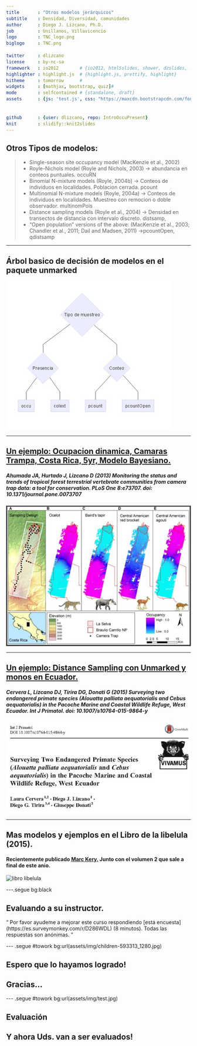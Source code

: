 ```yaml
---
title       : "Otros modelos jerárquicos"
subtitle    : Densidad, Diversidad, comunidades 
author      : Diego J. Lizcano, Ph.D.
job         : Unillanos, Villavicencio
logo        : TNC_logo.png
biglogo     : TNC.png

twitter     : dlizcano
license     : by-nc-sa  
framework   : io2012        # {io2012, html5slides, shower, dzslides, ...}
highlighter : highlight.js  # {highlight.js, prettify, highlight}
hitheme     : tomorrow      # 
widgets     : [mathjax, bootstrap, quiz]# 
mode        : selfcontained # {standalone, draft}
assets      : {js: 'test.js', css: "https://maxcdn.bootstrapcdn.com/font-awesome/4.6.3/css/font-awesome.min.css"}


github      : {user: dlizcano, repo: IntroOccuPresent}
knit        : slidify::knit2slides
---
```




## Otros Tipos de modelos:

> - Single-season site occupancy model (MacKenzie et al., 2002)
> - Royle-Nichols model (Royle and Nichols, 2003) -> abundancia en conteos puntuales. occuRN
> - Binomial N-mixture models (Royle, 2004b) -> Conteos de individuos en localidades. Poblacion cerrada. pcount
> - Multinomial N-mixture models (Royle, 2004a) -> Conteos de individuos en localidades. Muestreo con remocion o doble observador. multinomPois
> - Distance sampling models (Royle et al., 2004) -> Densidad en transectos de distancia con intervalo discreto. distsamp, 
> - “Open population” versions of the above: (MacKenzie et al., 2003; Chandler
et al., 2011; Dail and Madsen, 2011) ->pcountOpen, qdistsamp

---

## Árbol basico de decisión de modelos en el paquete unmarked

![unmarked](assets/img/unmarked2.jpg)

---



## [Un ejemplo: Ocupacion dinamica, Camaras Trampa, Costa Rica, 5yr, Modelo Bayesiano. ](http://journals.plos.org/plosone/article?id=10.1371/journal.pone.0073707)

##### Ahumada JA, Hurtado J, Lizcano D (2013) Monitoring the status and trends of tropical forest terrestrial vertebrate communities from camera trap data: a tool for conservation. PLoS One 8:e73707. doi: 10.1371/journal.pone.0073707

![LauraPaper](assets/img/AhumadaPlos.jpg)

---

## [Un ejemplo: Distance Sampling con Unmarked y monos en Ecuador.](https://www.researchgate.net/publication/282611035_Surveying_Two_Endangered_Primate_Species_Alouatta_palliata_aequatorialis_and_Cebus_aequatorialis_in_the_Pacoche_Marine_and_Coastal_Wildlife_Refuge_West_Ecuador)

##### Cervera L, Lizcano DJ, Tirira DG, Donati G (2015) Surveying two endangered primate species (Alouatta palliata aequatorialis and Cebus aequatorialis) in the Pacoche Marine and Coastal Wildlife Refuge, West Ecuador. Int J Primatol. doi: 10.1007/s10764-015-9864-y

![LauraPaper](assets/img/LauraPacoche.jpg)



---

## Mas modelos y ejemplos en el Libro de la libelula (2015).

#### Recientemente publicado [Marc Kery.](http://store.elsevier.com/Marc-Kery/ELS_1059944/) Junto con el volumen 2 que sale a final de este anio.

![libro libelula](https://images-na.ssl-images-amazon.com/images/I/513ulKHhAKL._SX404_BO1,204,203,200_.jpg)


---.segue bg:black

## Evaluando a su instructor.  


<q> 
Por favor ayudeme a mejorar este curso respondiendo [esta encuesta](https://es.surveymonkey.com/r/D286WDL) (8 minutos).  Todas las respuestas son anónimas.
</q> 


--- .segue #towork bg:url(assets/img/children-593313_1280.jpg)

## Espero que lo hayamos logrado! 


## Gracias...


--- .segue #towork bg:url(assets/img/test.jpg)

## Evaluación

## Y ahora Uds. van a ser evaluados!








